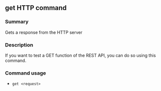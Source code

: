 ## get HTTP command

### Summary

Gets a response from the HTTP server

### Description

If you want to test a GET function of the REST API, you can do so using this command.

### Command usage

* `get <request>`
